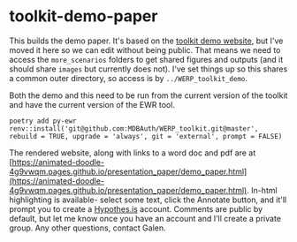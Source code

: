 # toolkit-demo-paper
This builds the demo paper. It's based on the [toolkit demo
website](https://mdbauth.github.io/WERP_toolkit_demo/), but I've moved it here
so we can edit without being public. That means we need to access the
`more_scenarios` folders to get shared figures and outputs (and it should share
`images` but currently does not). I've set things up so this shares a common
outer directory, so access is by `../WERP_toolkit_demo`.

Both the demo and this need to be run from the current version of the toolkit
and have the current version of the EWR tool.

```
poetry add py-ewr
renv::install('git@github.com:MDBAuth/WERP_toolkit.git@master', rebuild = TRUE, upgrade = 'always', git = 'external', prompt = FALSE)
```

The rendered website, along with links to a word doc and pdf are at
[https://animated-doodle-4g9vwqm.pages.github.io/presentation_paper/demo_paper.html](https://animated-doodle-4g9vwqm.pages.github.io/presentation_paper/demo_paper.html).
In-html highlighting is available- select some text, click the Annotate button,
and it'll prompt you to create a [Hypothes.is](https://web.hypothes.is/)
account. Comments are public by default, but let me know once you have an
account and I'll create a private group.
Any other questions, contact Galen.
